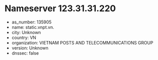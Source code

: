 # Nameserver 123.31.31.220

* as_number: 135905
* name: static.vnpt.vn.
* city: Unknown
* country: VN
* organization: VIETNAM POSTS AND TELECOMMUNICATIONS GROUP
* version: Unknown
* dnssec: false
